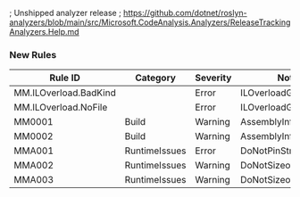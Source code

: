 ﻿; Unshipped analyzer release
; https://github.com/dotnet/roslyn-analyzers/blob/main/src/Microsoft.CodeAnalysis.Analyzers/ReleaseTrackingAnalyzers.Help.md

### New Rules

Rule ID | Category | Severity | Notes
--------|----------|----------|-------
MM.ILOverload.BadKind |  | Error | ILOverloadGenerator
MM.ILOverload.NoFile |  | Error | ILOverloadGenerator
MM0001 | Build | Warning | AssemblyInfoGenerator
MM0002 | Build | Warning | AssemblyInfoGenerator
MMA001 | RuntimeIssues | Error | DoNotPinStrings
MMA002 | RuntimeIssues | Warning | DoNotSizeofGenerics
MMA003 | RuntimeIssues | Warning | DoNotSizeofGenerics